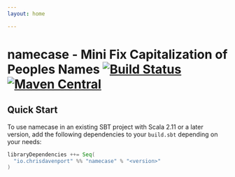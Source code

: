 ```yaml
---
layout: home

---
```


# namecase - Mini Fix Capitalization of Peoples Names [![Build Status](https://travis-ci.com/ChristopherDavenport/namecase.svg?branch=master)](https://travis-ci.com/ChristopherDavenport/namecase) [![Maven Central](https://maven-badges.herokuapp.com/maven-central/io.chrisdavenport/namecase_2.12/badge.svg)](https://maven-badges.herokuapp.com/maven-central/io.chrisdavenport/namecase_2.12)

## Quick Start

To use namecase in an existing SBT project with Scala 2.11 or a later version, add the following dependencies to your
`build.sbt` depending on your needs:

```scala
libraryDependencies ++= Seq(
  "io.chrisdavenport" %% "namecase" % "<version>"
)
```